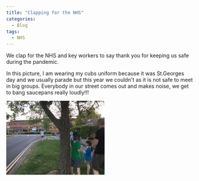 ```yaml
---
title: "Clapping for the NHS"
categories:
  - Blog
tags:
  - NHS
---
```

We clap for the NHS and key workers to say thank you for keeping us safe during the pandemic.

In this picture, I am wearing my cubs uniform because it was St.Georges day and we usually parade but this year we couldn't as it is not safe to meet in big groups. Everybody in our street comes out and makes noise, we get to bang saucepans really loudly!!!

![clapping_for_the_NHS.jpg](/assets/images/Clapping-for-NHS/clapping_for_the_NHS.jpg)